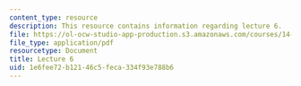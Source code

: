 ```yaml
---
content_type: resource
description: This resource contains information regarding lecture 6.
file: https://ol-ocw-studio-app-production.s3.amazonaws.com/courses/14-75-political-economy-and-economic-development-fall-2012/1e6fee72b12146c5feca334f93e788b6_MIT14_75F12_Lec6.pdf
file_type: application/pdf
resourcetype: Document
title: Lecture 6
uid: 1e6fee72-b121-46c5-feca-334f93e788b6
---
```

